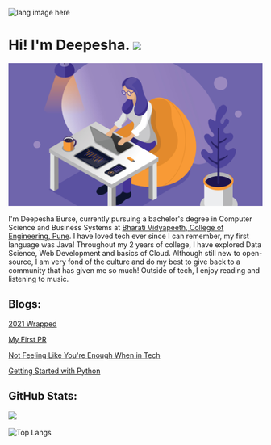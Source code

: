 <p align="left"><img width=15%" src="https://github.com/alansmathew/alansmathew/raw/master/lang.gif" alt="lang image here" /></p>

# Hi! I'm Deepesha. <img src="https://media.giphy.com/media/hvRJCLFzcasrR4ia7z/giphy.gif" width="30px">
  
<img src="./src/header.jpg" alt="banner image">
  
I'm Deepesha Burse, currently pursuing a bachelor's degree in Computer Science and Business Systems at [Bharati Vidyapeeth, College of Engineering, Pune](https://bvuniversity.edu.in/). I have loved tech ever since I can remember, my first language was Java! Throughout my 2 years of college, I have explored Data Science, Web Development and basics of Cloud. Although still new to open-source, I am very fond of the culture and do my best to give back to a community that has given me so much! Outside of tech, I enjoy reading and listening to music.
  
## Blogs:
[2021 Wrapped](https://dev.to/deepeshaburse/2021-wrapped-1n41)
  
[My First PR](https://dev.to/deepeshaburse/my-first-pr-7mg)
  
[Not Feeling Like You're Enough When in Tech](https://dev.to/deepeshaburse/not-feeling-like-enough-when-in-tech-234c)
  
[Getting Started with Python](https://dev.to/deepeshaburse/getting-started-with-python-3a7a)
  
## GitHub Stats:
  
<a href="">
  <img align="centre" src="https://github-readme-stats.vercel.app/api?username=deepeshaburse&count_private=true&include_all_commits=true&show_icons=true&title_color=007bff&text_color=7C65A9&icon_color=007bff&bg_color=171c28" />
<a />
  
![Top Langs](https://github-readme-stats.vercel.app/api/top-langs/?username=deepeshaburse&layout=compact&title_color=007bff&text_color=7C65A9&icon_color=007bff&bg_color=171c28)

<!--
**deepeshaburse/deepeshaburse** is a ✨ _special_ ✨ repository because its `README.md` (this file) appears on your GitHub profile.

Here are some ideas to get you started:

- 🔭 I’m currently working on ...
- 🌱 I’m currently learning ...
- 👯 I’m looking to collaborate on ...
- 🤔 I’m looking for help with ...
- 💬 Ask me about ...
- 📫 How to reach me: ...
- 😄 Pronouns: ...
- ⚡ Fun fact: ...
-->
